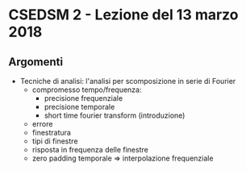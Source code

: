 # CSEDSM 2 - Lezione del 13 marzo 2018

## Argomenti

* Tecniche di analisi: l'analisi per scomposizione in serie di Fourier
  * compromesso tempo/frequenza:
    * precisione frequenziale
    * precisione temporale
    * short time fourier transform (introduzione)
  * errore
  * finestratura
  * tipi di finestre
  * risposta in frequenza delle finestre
  * zero padding temporale => interpolazione frequenziale
